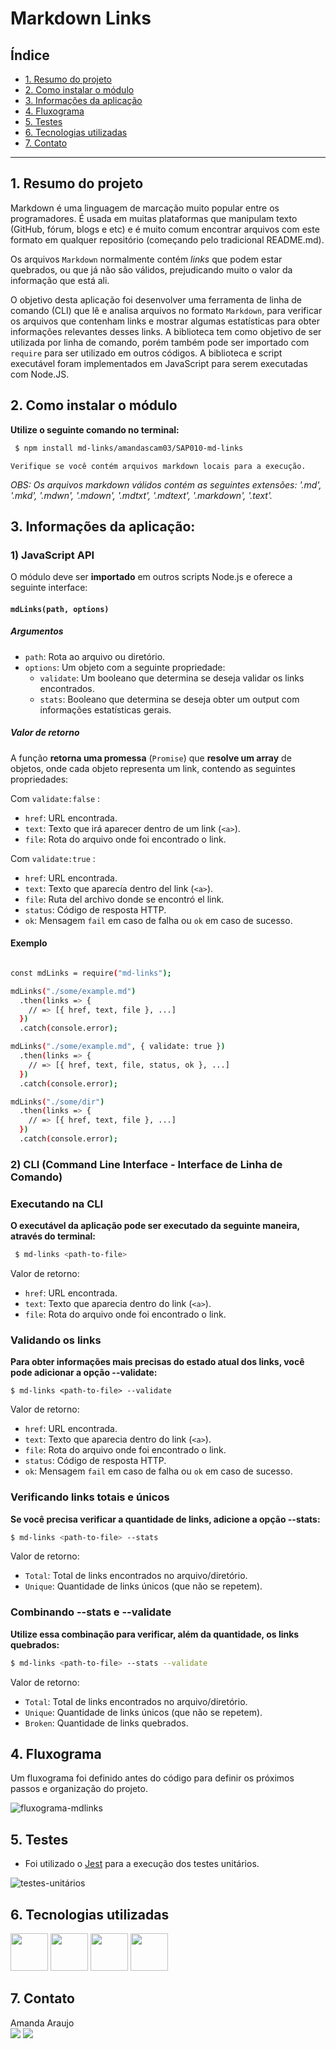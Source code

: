 # Markdown Links

## Índice

* [1. Resumo do projeto](#1-resumo-do-projeto)
* [2. Como instalar o módulo](#2-como-instalar-o-módulo)
* [3. Informações da aplicação](#3-informações-da-aplicação)
* [4. Fluxograma](#4-fluxograma)
* [5. Testes](#5-testes)
* [6. Tecnologias utilizadas](#6-tecnologias-utilizadas)
* [7. Contato](#7-contato)

***

## 1. Resumo do projeto

Markdown é uma linguagem de marcação muito popular entre os programadores. É usada em muitas plataformas que manipulam texto (GitHub, fórum, blogs e etc) e é muito comum encontrar arquivos com este formato em qualquer repositório (começando pelo tradicional README.md).

Os arquivos `Markdown` normalmente contém _links_ que podem estar
quebrados, ou que já não são válidos, prejudicando muito o valor da
informação que está ali.

O objetivo desta aplicação foi desenvolver uma ferramenta de linha de comando (CLI) que lê e analisa arquivos no formato
`Markdown`, para verificar os arquivos que contenham links e mostrar algumas estatísticas para obter informações relevantes desses links. A biblioteca tem como objetivo de ser utilizada por linha de comando, porém também pode ser importado com `require` para ser utilizado em outros códigos. A biblioteca e script executável foram implementados em JavaScript para serem executadas com Node.JS.

## 2. Como instalar o módulo

**Utilize o seguinte comando no terminal:**

```sh
 $ npm install md-links/amandascam03/SAP010-md-links
```

`Verifique se você contém arquivos markdown locais para a execução.`

*OBS: Os arquivos markdown válidos contém as seguintes extensões: '.md', '.mkd', '.mdwn', '.mdown', '.mdtxt', '.mdtext', '.markdown', '.text'.*

## 3. Informações da aplicação:

### 1) JavaScript API

O módulo deve ser **importado** em outros scripts Node.js e oferece a
seguinte interface:

#### `mdLinks(path, options)`

##### Argumentos

* `path`: Rota ao arquivo ou diretório.
* `options`: Um objeto com a seguinte propriedade:
  - `validate`: Um booleano que determina se deseja validar os links
    encontrados.
  - `stats`: Booleano que determina se deseja obter um output
    com informações estatísticas gerais.

##### Valor de retorno

A função **retorna uma promessa** (`Promise`) que
**resolve um array** de
objetos, onde cada objeto representa um link, contendo as seguintes
propriedades:

Com `validate:false` :

* `href`: URL encontrada.
* `text`: Texto que irá aparecer dentro de um link (`<a>`).
* `file`: Rota do arquivo onde foi encontrado o link.

Com `validate:true` :

* `href`: URL encontrada.
* `text`: Texto que aparecía dentro del link (`<a>`).
* `file`: Ruta del archivo donde se encontró el link.
* `status`: Código de resposta HTTP.
* `ok`: Mensagem `fail` em caso de falha ou `ok` em caso de sucesso.

#### Exemplo

```sh

const mdLinks = require("md-links");

mdLinks("./some/example.md")
  .then(links => {
    // => [{ href, text, file }, ...]
  })
  .catch(console.error);

mdLinks("./some/example.md", { validate: true })
  .then(links => {
    // => [{ href, text, file, status, ok }, ...]
  })
  .catch(console.error);

mdLinks("./some/dir")
  .then(links => {
    // => [{ href, text, file }, ...]
  })
  .catch(console.error);
```

### 2) CLI (Command Line Interface - Interface de Linha de Comando)

### Executando na CLI

**O executável da aplicação pode ser executado da seguinte maneira, através do terminal:**

```sh
 $ md-links <path-to-file>
  ```

Valor de retorno:

* `href`: URL encontrada.
* `text`: Texto que aparecia dentro do link (`<a>`).
* `file`: Rota do arquivo onde foi encontrado o link.

### Validando os links

**Para obter informações mais precisas do estado atual dos links, você pode adicionar a opção --validate:**

```
$ md-links <path-to-file> --validate
```

Valor de retorno:

* `href`: URL encontrada.
* `text`: Texto que aparecia dentro do link (`<a>`).
* `file`: Rota do arquivo onde foi encontrado o link.
* `status`: Código de resposta HTTP.
* `ok`: Mensagem `fail` em caso de falha ou `ok` em caso de sucesso.

### Verificando links totais e únicos

**Se você precisa verificar a quantidade de links, adicione a opção --stats:**

```sh
$ md-links <path-to-file> --stats
```

Valor de retorno:

* `Total`: Total de links encontrados no arquivo/diretório.
* `Unique`: Quantidade de links únicos (que não se repetem).

### Combinando --stats e --validate

**Utilize essa combinação para verificar, além da quantidade, os links quebrados:**

```sh
$ md-links <path-to-file> --stats --validate
```

Valor de retorno:

* `Total`: Total de links encontrados no arquivo/diretório.
* `Unique`: Quantidade de links únicos (que não se repetem).
* `Broken`: Quantidade de links quebrados.

## 4. Fluxograma

Um fluxograma foi definido antes do código para definir os próximos passos e organização do projeto.

![fluxograma-mdlinks](https://github.com/amandascam03/SAP010-md-links/assets/131325234/6d19e980-39a0-4acc-b194-7f01de902e9a)


## 5. Testes

* Foi utilizado o [Jest](https://jestjs.io/)
  para a execução dos testes unitários.

![testes-unitários](https://github.com/amandascam03/SAP010-md-links/assets/131325234/a06d85fe-bd78-4db5-89d0-12bc1d2e637f)

## 6. Tecnologias utilizadas
<div>
<img src="https://cdn.jsdelivr.net/gh/devicons/devicon/icons/javascript/javascript-original.svg" width="60px"/>
<img src="https://cdn.jsdelivr.net/gh/devicons/devicon/icons/nodejs/nodejs-original.svg" width="60px"/>
<img src="https://cdn.jsdelivr.net/gh/devicons/devicon/icons/jest/jest-plain.svg" width="60px"/>
<img src="https://cdn.jsdelivr.net/gh/devicons/devicon/icons/git/git-plain.svg" width="60px"/>
</div>

## 7. Contato

<div>
  Amanda Araujo <br>
<a href = "mailto:amandascam03@gmail.com"><img src="https://img.shields.io/badge/Gmail-D14836?style=for-the-badge&logo=gmail&logoColor=white" target="_blank"></a>
<a href="https://www.linkedin.com/in/amanda-scam03" target="_blank"><img src="https://img.shields.io/badge/-LinkedIn-%230077B5?style=for-the-badge&logo=linkedin&logoColor=white" target="_blank"></a>
</div>
